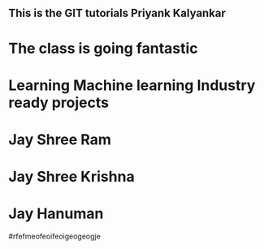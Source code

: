 ## This is the GIT tutorials Priyank Kalyankar
# The class is going fantastic
# Learning Machine learning Industry ready projects
# Jay Shree Ram
# Jay Shree Krishna
# Jay Hanuman
#rfefmeofeoifeoigeogeogje